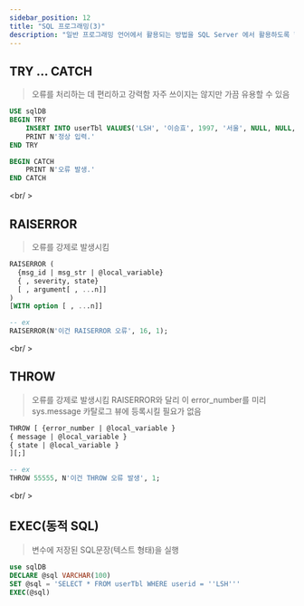 ```yaml
---
sidebar_position: 12
title: "SQL 프로그래밍(3)"
description: "일반 프로그래밍 언어에서 활용되는 방법을 SQL Server 에서 활용하도록 합니다"
---
```


## TRY ... CATCH

> 오류를 처리하는 데 편리하고 강력함
> 자주 쓰이지는 않지만 가끔 유용할 수 있음

```sql
USE sqlDB
BEGIN TRY
    INSERT INTO userTbl VALUES('LSH', '이승효', 1997, '서울', NULL, NULL, 170 GETDATE())
    PRINT N'정상 입력.'
END TRY

BEGIN CATCH
    PRINT N'오류 발생.'
END CATCH
```

<br/ >

## RAISERROR

> 오류를 강제로 발생시킴

```sql
RAISERROR (
  {msg_id | msg_str | @local_variable}
  { , severity, state}
  [ , argument[ , ...n]]
)
[WITH option [ , ...n]]

-- ex
RAISERROR(N'이건 RAISERROR 오류', 16, 1);
```

<br/ >

## THROW

> 오류를 강제로 발생시킴
> RAISERROR와 달리 이 error_number를 미리 sys.message 카탈로그 뷰에 등록시킬 필요가 없음

```sql
THROW [ {error_number | @local_variable }
{ message | @local_variable }
{ state | @local_variable }
][;]

-- ex
THROW 55555, N'이건 THROW 오류 발생', 1;
```

<br/ >

## EXEC(동적 SQL)

> 변수에 저장된 SQL문장(텍스트 형태)을 실행

```sql
use sqlDB
DECLARE @sql VARCHAR(100)
SET @sql = 'SELECT * FROM userTbl WHERE userid = ''LSH'''
EXEC(@sql)
```
